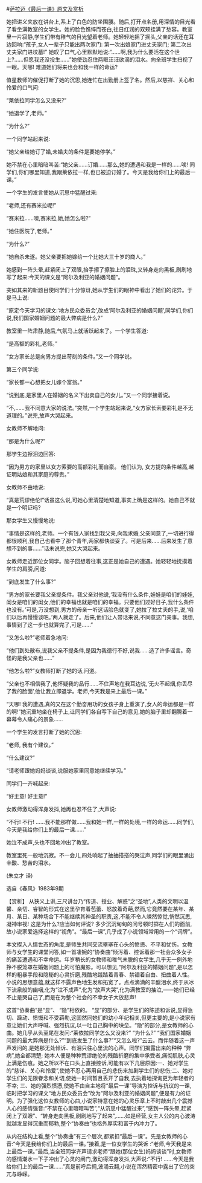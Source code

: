 #[萨拉迈《最后一课》原文及赏析](https://www.vrrw.net/wx/15352.html)

她把讲义夹放在讲台上,系上了白色的防坐围腰。随后,打开点名册,用深情的目光看了看坐满教室的女学生。她的脸色憔悴而苍白,往日红润的双颊挂满了愁容。教室里一片寂静,学生们带有稚气的目光望着老师。她轻轻地摇了摇头,父亲的话还在耳边回响:“孩子,女人一辈子只能出两次家门: 第一次出娘家门进丈夫家门; 第二次出丈夫家门进坟墓!” 她叹了口气,心里默默地说:“……啊,我为什么要活在这个世上?……但愿我还没投生……”她使劲忍住两眶汪汪欲滴的泪水。向全班学生扫视了一眼。天哪! 难道她们将来也会和我一样的命运?

值星教师的催促打断了她的沉思,她连忙在出勤册上签了名。然后,以慈祥、关心和怜爱的口气问:

“莱依拉同学怎么又没来?”

“她退学了,老师。”

“为什么?”

一个同学站起来说:

“她父亲给她订了婚,未婚夫的条件是要她停学。”

她不禁在心里暗暗叫苦:“她父亲……订婚……那么,她的遭遇和我是一样的……唉! 同学们,你们哪里知道,我跟莱依拉一样,也已被迫订婚了。今天是我给你们上的最后一课。”

一个学生的发言使她从沉思中猛醒过来:

“老师,还有赛米拉呢!”

“赛米拉……噢,赛米拉,她,她怎么啦?”

“她住医院了,老师。”

“为什么?”

“她自杀未遂。她父亲要把她嫁给一个比她大三十岁的商人。”

她感到一阵头晕,赶紧闭上了双眼,抬手擦了擦脸上的泪珠,又转身走向黑板,刷刷地写了起来:今天的课文是“阿尔及利亚的婚姻问题”。

突如其来的新题目使同学们十分惊讶,她从学生们的眼神中看出了她们的诧异。于是马上说:

“原定今天学习的课文:‘地方民众委员会’,改成‘阿尔及利亚的婚姻问题’,同学们,你们说,我们国家婚姻问题的最大弊病是什么?”

教室里一阵肃静,随后,气氛马上就活跃起来了。一个学生答道:

“是高额的彩礼,老师。”

“女方家长总是向男方提出苛刻的条件。”又一个同学说。

第三个同学说:

“家长都一心想把女儿嫁个富翁。”

“说到底,是家里人在婚姻的名义下出卖自己的女儿。”又一个同学接着说。

“不,……我不同意大家的说法。”突然,一个学生站起来说,“女方家长索要彩礼是不无道理的。”说完,放声大哭起来。

女教师不解地问:

“那是为什么呢?”

那学生边擦泪边回答:

“因为男方的家里以女方索要的高额彩礼而自豪。 他们认为, 女方提的条件越高,越证明姑娘和其家庭的尊贵。”

女教师不由地说:

“真是荒谬绝伦!”话虽这么说,可她心里清楚地知道,事实上确是这样的。她自己不就是一个明证吗?

那女学生又慢慢地说:

“事情是这样的,老师。一个有钱人家找到我父亲,向我求婚,父亲同意了,一切进行得都很顺利,我自己也看中了那个青年,两家都快谈妥了。可是后来……后来发生了意想不到的事……”话未说完,她又大哭起来。

女教师走近那位女同学。脑子回想着往事,这正是她自己的遭遇。她轻轻地抚摸着学生的肩膀,问道:

“到底发生了什么事?”

“男方的家长要我父亲提条件。我父亲对他说,‘我没有什么条件,娃娃是咱们的娃娃,闺女是咱们的闺女,他们的幸福也就是咱们的幸福。只要他们过好日子,我什么条件也没有。’可是,万没想到,男方的母亲一听这话脸色就变了,她拉了拉丈夫的手,说,‘咱们以后再慢慢谈吧。’两人就走了。后来,他们让人带话来说,不同意这门亲事。我想,事情到了这一步也就算完了,可是……”

“又怎么啦?”老师着急地问:

“他们到处散布,说我父亲不提条件,是因为我德行不好,说我……造了许多谣言。奇怪的是我父亲也……”

“他怎么啦?”女教师打断了她的话,问道。

“父亲也不相信我了,他怀疑我的品行……不住声地在我耳边说,‘无火不起烟,你丢尽了我的脸面’,他让我立即退学。老师,今天我是来上最后一课。”

“天哪! 我的遭遇,真的又在这个勤奋用功的女孩子身上重演了,女人的命运都是一样的啊!”她沉重地坐在椅子上,让同学们各自写下自己的意见,她的脑子里却翻腾着一幕幕令人痛心的景象……

一个学生的发言打断了她的沉思:

“老师, 我有个建议。”

“什么建议?”

“请老师跟她妈妈谈谈,说服她家里同意她继续学习。”

同学们一齐喊起来:

“好主意! 好主意!”

女教师激动得浑身发抖,她再也忍不住了,大声说:

“不行! 不行! ……我不能那样做……我和她一样,一样的处境,一样的命运……同学们,今天是我给你们上的最后一课……”

她泣不成声,头也不回地冲出了教室。

教室里死一般地沉寂。不一会儿,四处响起了抽抽搭搭的哭泣声,同学们的眼里涌出辛酸、愁苦的泪水。

(朱立才 译)

选自《春风》1983年9期



【赏析】 从狭义上讲,三尺讲台乃“传道、授业、解惑”之“圣地”,人类的文明以温馨、亲切、睿智的形式在这里孕育着苞蕾、怒放着奇葩,然而,它竟然要在某年、某月、某日、某种场合下不能继续其神圣的职责,这,不能不令人竦然惊觉,悄然沉思,凝神审视! 这是为什么?应当如何评说? 多少沉沉甸甸的问号顿时掷在人们的面前,故小说家爱选择这样的“视角”。“最后一课”,几乎成了小说领域常用的一个“词牌”。

本文揳入人情世态的角度,是师生共同交流壅塞在心头的愤懑、不平和忧伤。女教师与女学生的课堂问答,如一首凄婉的“协奏曲”倾泻着、控诉着那一社会众多女子的痛苦遭遇和不幸命运。年岁稍长的女教师和稚气未脱的女学生,几乎无一例外地挣不脱笼罩在婚姻问题上的可怕魔影。可以想见,“阿尔及利亚的婚姻问题”,是以怎样的粗暴手段和隐秘的心灵折磨,残酷地践踏着青春、禁锢着自由、扭曲着人性。小说的思想意蕴,就这样不露声色地生发和拓宽了。点点滴滴的辛酸泪水,终于从冰下流泉般的幽咽,化为“泣不成声”,化为“放声大哭”,化为满教室的抽泣,——她们已经不止是哭自己了,而是在为整个社会的不幸女子大放悲声!

这首“协奏曲”是“显”、 “隐”相依的。 “显”的部分、是学生们的陈述和诉说,显得急切、躁动、愤慨和不受羁勒,这固然同她们的幼小年纪相关,但更主要的,是小说家有意让她们大声呼喊、强烈抗议,以一吐自己胸中的块垒。“隐”的部分,是女教师的心曲。她几乎从头至尾在发问:“莱依拉同学怎么又没来?” “为什么?” “我们国家婚姻问题的最大弊病是什么?”“到底发生了什么事?”“又怎么啦?”云云。而伴随着这一声声发问的,是她那无处倾诉、有泪只往心里流的心声。同学们揭露出来的种种 “弊病”,她全都清楚; 她本人便是种种荒谬绝伦的残酷折磨的集中承受者,痛彻肌肤,心灵上满是伤痕。她之所以不在口头上直接控诉,可能有以下几层原因:一、她对学生的“慈详、关心和怜爱”,使她不忍心再用自己的悲伤来加剧学生们的悲伤;二、她对学生们的无限眷念和关切,使她一时间暂且丢开了自我,去执着地探询更为年轻者的不幸; 三、她的强烈愤懑,使她不由自主地将“最后一课”导演为控诉与抗议的一课,临时把学习的课文“地方民众委员会”改为“阿尔及利亚的婚姻问题”,便是有力的证明。为了强化这位女教师的心曲,小说家特意在她的心灵乐章上不时敲出几个震撼人心的感情强音:“不禁在心里暗暗叫苦”,“从沉思中猛醒过来”,“感到一阵头晕,赶紧闭上了双眼”、“转身走向黑板,刷刷地写了起来”,……如是经营,女主人公的内心波涛就越发显得沉重而郁勃,整个“协奏曲”也格外厚实和富于内冲力了。

从内在结构上看,整个“协奏曲”有三个层次,都紧扣“最后一课”。先是女教师的心音:“今天是我给你们上的最后一课。”接着,是一位女学生的哭诉 :“老师,今天我是来上最后一课。”最后,当全班同学齐声请求老师“跟她(那位女生)妈妈谈谈”时,女教师的感情潮水一下子冲出了心灵的闸门,激动得浑身发抖,大声说:“不行! ……今天是我给你们上的最后一课……”真是前呼后拥,波涌云翻,小说在浑然精密中露出了它的突兀与峥嵘。

